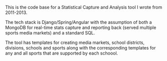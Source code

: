 This is the code base for a Statistical Capture and Analysis tool I wrote from 2011-2013.

The tech stack is Django/Spring/Angular with the assumption of both a MongoDB for real-time stats capture and reporting back (served multiple sports media markets) and a standard SQL.

The tool has templates for creating media markets, school districts, divisions, schools and sports along with the corresponding templates for any and all sports that are supported by each schoool.
